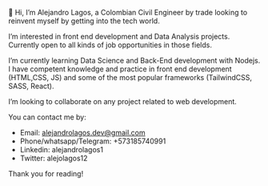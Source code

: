 👋 Hi, I’m Alejandro Lagos, a Colombian Civil Engineer by trade looking to reinvent myself by getting into the tech world.

I’m interested in front end development and Data Analysis projects. Currently open to all kinds of job opportunities in those fields.

I’m currently learning Data Science and Back-End development with Nodejs. 
I have competent knowledge and practice in front end development (HTML,CSS, JS) and some of the most popular frameworks (TailwindCSS, SASS, React). 

I’m looking to collaborate on any project related to web development.


You can contact me by:
- Email: alejandrolagos.dev@gmail.com
- Phone/whatsapp/Telegram: +573185740991
- Linkedin: alejandrolagos1
- Twitter: alejolagos12

Thank you for reading!



